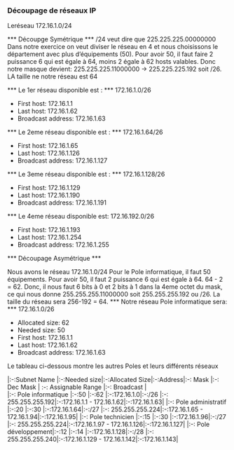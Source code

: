 ### Découpage de réseaux IP ###
Leréseau 172.16.1.0/24

*** Découpge Symétrique ***
/24 veut dire que 225.225.225.00000000
Dans notre exercice on veut diviser le réseau en 4 et nous choisissons le département avec plus d’équipements (50). 
Pour avoir 50, il faut faire 2 puissance 6 qui est égale à 64, moins 2 égale à 62 hosts valables. 
Donc notre masque devient: 225.225.225.11000000 -> 225.225.225.192 soit /26. 
LA taille ne notre réseau est 64

 *** Le 1er réseau disponible est : ***
172.16.1.0/26
* First host: 172.16.1.1 
* Last  host: 172.16.1.62
* Broadcast address: 172.16.1.63

*** Le 2eme réseau disponible est : ***
172.16.1.64/26
* First host: 172.16.1.65 
* Last  host: 172.16.1.126
* Broadcast address: 172.16.1.127

*** Le 3eme réseau disponible est : ***
172.16.1.128/26
* First host: 172.16.1.129 
* Last  host: 172.16.1.190
* Broadcast address: 172.16.1.191

*** Le 4eme réseau disponible est:
172.16.192.0/26
* First host: 172.16.1.193 
* Last  host: 172.16.1.254
* Broadcast address: 172.16.1.255

*** Découpage Asymétrique ***

Nous avons le réseau 172.16.1.0/24 
Pour le Pole informatique, il faut 50 équipements. 
Pour avoir 50, il faut 2 puissance 6 qui est égale à 64. 64 - 2 = 62. Donc, il nous faut 6 bits à 0 et 2 bits à 1 dans la 4eme octet du mask, ce qui nous donne 255.255.255.11000000 soit 255.255.255.192 ou /26. La taille du réseau sera 256-192 = 64. 
*** Notre réseau Pole informatique sera: ***
172.16.1.0/26
* Allocated size: 62 
* Needed size: 50
* First host: 172.16.1.1 
* Last  host: 172.16.1.62
* Broadcast address: 172.16.1.63
  
Le tableau ci-dessous montre les autres Poles et leurs différents réseaux

|:-:Subnet Name |:-:Needed size|:-:Allocated Size|:-:Address|:-: Mask  |:-: Dec Mask | :-: Assignable Range |:-: Broadcast |  
|:-: Pole informatique |:-:50  |:-:62 |:-:172.16.1.0|:-:/26 |:-: 255.255.255.192|:-:172.16.1.1 - 172.16.1.62|:-:172.16.1.63|
|:-: Pole administratif |:-:20  |:-:30 |:-:172.16.1.64|:-:/27 |:-: 255.255.255.224|:-:172.16.1.65 - 172.16.1.94|:-:172.16.1.95|
|:-: Pole technicien |:-:15  |:-:30 |:-:172.16.1.96|:-:/27 |:-: 255.255.255.224|:-:172.16.1.97 - 172.16.1.126|:-:172.16.1.127|
|:-: Pole développement|:-:12  |:-:14 |:-:172.16.1.128|:-:/28 |:-: 255.255.255.240|:-:172.16.1.129 - 172.16.1.142|:-:172.16.1.143|

